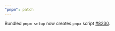 ```yaml
---
"pnpm": patch
---
```


Bundled `pnpm setup` now creates `pnpx` script [#8230](https://github.com/pnpm/pnpm/issues/8230).
